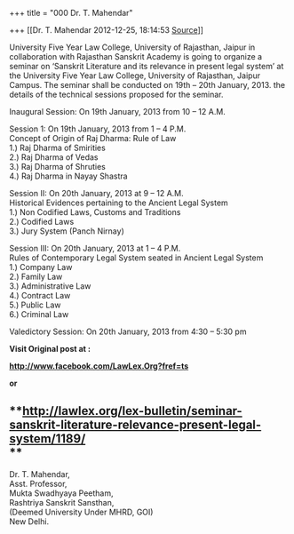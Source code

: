 +++
title = "000 Dr. T. Mahendar"

+++
[[Dr. T. Mahendar	2012-12-25, 18:14:53 [Source](https://groups.google.com/g/bvparishat/c/ydY1EeMv8Yc)]]



University Five Year Law College, University of Rajasthan, Jaipur in collaboration with Rajasthan Sanskrit Academy is going to organize a seminar on ‘Sanskrit Literature and its relevance in present legal system’ at the University Five Year Law College, University of Rajasthan, Jaipur Campus. The seminar shall be conducted on 19th – 20th January, 2013. the details of the technical sessions proposed for the seminar.  

  
Inaugural Session: On 19th January, 2013 from 10 – 12 A.M.  
  

Session 1: On 19th January, 2013 from 1 – 4 P.M.  
Concept of Origin of Raj Dharma: Rule of Law  
1.) Raj Dharma of Smirities  
2.) Raj Dharma of Vedas  
3.) Raj Dharma of Shruties  
4.) Raj Dharma in Nayay Shastra  
  

Session II: On 20th January, 2013 at 9 – 12 A.M.  
Historical Evidences pertaining to the Ancient Legal System  
1.) Non Codified Laws, Customs and Traditions  
2.) Codified Laws  
3.) Jury System (Panch Nirnay)  
  

Session III: On 20th January, 2013 at 1 – 4 P.M.  
Rules of Contemporary Legal System seated in Ancient Legal System  
1.) Company Law  
2.) Family Law  
3.) Administrative Law  
4.) Contract Law  
5.) Public Law  
6.) Criminal Law  
  

Valedictory Session: On 20th January, 2013 from 4:30 – 5:30 pm  
  

**Visit Original post at :**

**<http://www.facebook.com/LawLex.Org?fref=ts>**

**or**

**<http://lawlex.org/lex-bulletin/seminar-sanskrit-literature-relevance-present-legal-system/1189/>  
**  
--  
Dr. T. Mahendar,  
     Asst. Professor,  
Mukta Swadhyaya Peetham,  
Rashtriya Sanskrit Sansthan,  
(Deemed University Under MHRD, GOI)  
New Delhi.

